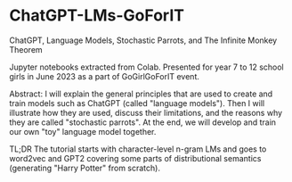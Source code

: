 # ChatGPT-LMs-GoForIT
ChatGPT, Language Models, Stochastic Parrots, and The Infinite Monkey Theorem


Jupyter notebooks extracted from Colab. Presented for year 7 to 12 school girls in June 2023 as a part of GoGirlGoForIT event.

Abstract: I will explain the general principles that are used to create and train models such as ChatGPT (called "language models"). Then I will illustrate how they are used, discuss their limitations, and the reasons why they are called "stochastic parrots".  At the end, we will develop and train our own "toy" language model together.

TL;DR The tutorial starts with character-level n-gram LMs and goes to word2vec and GPT2 covering some parts of distributional semantics (generating "Harry Potter" from scratch).

